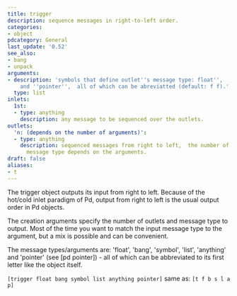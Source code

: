 ```yaml
---
title: trigger
description: sequence messages in right-to-left order.
categories:
- object
pdcategory: General
last_update: '0.52'
see_also:
- bang
- unpack
arguments:
- description: 'symbols that define outlet''s message type: float'',  ''bang'',  ''symbol'',  ''list'',  ''anything''
    and ''pointer'',  all of which can be abreviatted (default: f f).'
  type: list
inlets:
  1st:
  - type: anything
    description: any message to be sequenced over the outlets.
outlets:
  'n: (depends on the number of arguments)':
  - type: anything
    description: sequenced messages from right to left,  the number of outlets and
      message type depends on the arguments.
draft: false
aliases:
- t
---
```

The trigger object outputs its input from right to left. Because of the hot/cold inlet paradigm of Pd, output from right to left is the usual output order in Pd objects.

The creation arguments specify the number of outlets and message type to output. Most of the time you want to match the input message type to the argument, but a mix is possible and can be convenient.

The message types/arguments are: 'float', 'bang', 'symbol', 'list', 'anything' and 'pointer' (see [pd pointer]) - all of which can be abbreviated to its first letter like the object itself.

`[trigger float bang symbol list anything pointer]` same as: `[t f b s l a p]`
